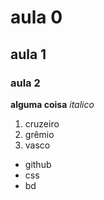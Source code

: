 # aula 0
## aula 1
### aula 2
**alguma coisa**
*italico*
1. cruzeiro
2. grêmio
3. vasco
- github
- css
- bd